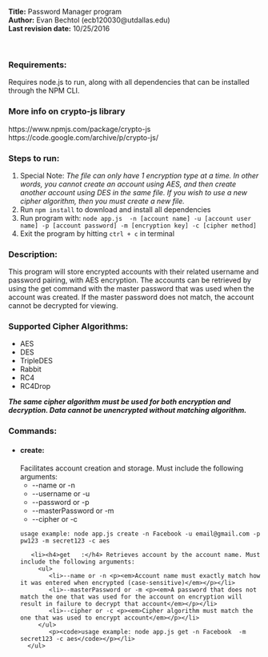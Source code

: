 <div>
   <p><strong>Title:</strong> Password Manager program</br>
   <strong>Author:</strong> Evan Bechtol (ecb120030@utdallas.edu)</br>
   <strong>Last revision date:</strong> 10/25/2016</p></br>
      
</div>
<div>
   <h3>Requirements:</h3><p>Requires node.js to run, along with all dependencies that can be installed through the NPM CLI.</p>
   <h3>More info on crypto-js library</h3><p>https://www.npmjs.com/package/crypto-js<br/>https://code.google.com/archive/p/crypto-js/</p>
   <h3>Steps to run:</h3>
       <div>
         <ol>
            <li>Special Note: <em>The file can only have 1 encryption type at a time. In other words, you cannot create an account using AES, and then create another account using DES in the same file. If you wish to use a new cipher algorithm, then you must create a new file.</em></li>
            <li>Run <code>npm install</code>  to download and install all dependencies</li>
            <li>Run program with: <code>node app.js <command> -n [account name] -u [account user name] -p [account password] -m [encryption key] -c [cipher method]</code></li>
            <li>Exit the program by hitting <code>ctrl + c</code> in terminal</li>
         </ol>
      </div>
        
   <h3>Description:</h3> <p>This program will store encrypted accounts with their related username and password pairing, with
        AES encryption. The accounts can be retrieved by using the get command with the master password that was used
        when the account was created. If the master password does not match, the account cannot be decrypted for viewing.</p>
     
   <h3>Supported Cipher Algorithms:</h3>
   <ul>
      <li>AES</li>
      <li>DES</li>
      <li>TripleDES</li>
      <li>Rabbit</li>
      <li>RC4</li>
      <li>RC4Drop</li>
   </ul>
   <p><em><strong>The same cipher algorithm must be used for both encryption and decryption. Data cannot be unencrypted without matching algorithm.</strong></em></p>
   <h3>Commands:</h3>
      <ul>
         <li><h4>create:</h4> Facilitates account creation and storage. Must include the following arguments:
            <ul>
               <li>--name or -n</li>
               <li>--username or -u</li>
               <li>--password or -p</li>
               <li>--masterPassword or -m</li>
               <li>--cipher or -c</li>
            </ul>
            <p><code>usage example: node app.js create -n Facebook -u email@gmail.com -p pw123 -m secret123 -c aes</code></p></li>
            
       <li><h4>get   :</h4> Retrieves account by the account name. Must include the following arguments:
         <ul>
            <li>--name or -n <p><em>Account name must exactly match how it was entered when encrypted (case-sensitive)</em></p></li>
            <li>--masterPassword or -m <p><em>A password that does not match the one that was used for the account on encryption will result in failure to decrypt that account</em></p></li>
            <li>--cipher or -c <p><em>Cipher algorithm must match the one that was used to encrypt account</em></p></li>
         </ul>
            <p><code>usage example: node app.js get -n Facebook  -m secret123 -c aes</code></p></li>
      </ul>
       
</div>
